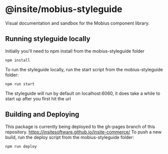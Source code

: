 # @insite/mobius-styleguide

Visual documentation and sandbox for the Mobius component library.

## Running styleguide locally

Initially you'll need to npm install from the mobius-styleguide folder
```
npm install
```

To run the styleguide locally, run the start script from the mobius-styleguide folder: 
```
npm run start
```
The styleguide will run by default on localhost:6060, it does take a while to start up after you first hit the url

## Building and Deploying

This package is currently being deployed to the gh-pages branch of this repository.
https://insitesoftware.github.io/insite-commerce/
To push a new build, run the deploy script from the mobius-styleguide folder:
```
npm run deploy
```
